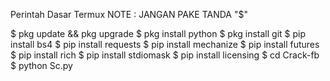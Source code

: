 Perintah Dasar Termux
NOTE :  JANGAN PAKE TANDA "$"

$ pkg update && pkg upgrade
$ pkg install python
$ pkg install git
$ pip install bs4
$ pip install requests 
$ pip install mechanize 
$ pip install futures
$ pip install rich 
$ pip install stdiomask 
$ pip install licensing 
$ cd Crack-fb
$ python Sc.py
